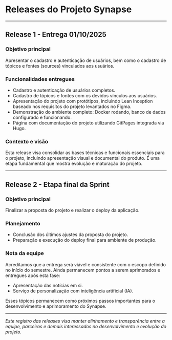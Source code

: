 # Releases do Projeto Synapse

---

## Release 1 - Entrega 01/10/2025

### Objetivo principal
Apresentar o cadastro e autenticação de usuários, bem como o cadastro de tópicos e fontes (sources) vinculados aos usuários.

### Funcionalidades entregues
- Cadastro e autenticação de usuários completos.
- Cadastro de tópicos e fontes com os devidos vínculos aos usuários.
- Apresentação do projeto com protótipos, incluindo Lean Inception baseado nos requisitos do projeto levantados no Figma.
- Demonstração do ambiente completo: Docker rodando, banco de dados configurado e funcionando.
- Página com documentação do projeto utilizando GitPages integrada via Hugo.

### Contexto e visão
Esta release visa consolidar as bases técnicas e funcionais essenciais para o projeto, incluindo apresentação visual e documental do produto. É uma etapa fundamental que mostra evolução e maturação do projeto.

---

## Release 2 - Etapa final da Sprint

### Objetivo principal
Finalizar a proposta do projeto e realizar o deploy da aplicação.

### Planejamento
- Conclusão dos últimos ajustes da proposta do projeto.
- Preparação e execução do deploy final para ambiente de produção.

### Nota da equipe
Acreditamos que a entrega será viável e consistente com o escopo definido no início do semestre. Ainda permanecem pontos a serem aprimorados e entregues após esta fase:

- Apresentação das notícias em si.
- Serviço de personalização com inteligência artificial (IA).

Esses tópicos permanecem como próximos passos importantes para o desenvolvimento e aprimoramento do Synapse.

---

*Este registro das releases visa manter alinhamento e transparência entre a equipe, parceiros e demais interessados no desenvolvimento e evolução do projeto.*
